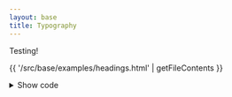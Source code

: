 ```yaml
---
layout: base
title: Typography
---
```


Testing!

{{ '/src/base/examples/headings.html' | getFileContents }}

<details>
<summary>Show code</summary>

```html
{{ '/src/base/examples/headings.html' | getFileContents }}
```

</details>
